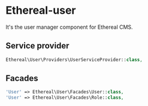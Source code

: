 # Ethereal-user 
It's the user manager component for Ethereal CMS.

## Service provider

```php
Ethereal\User\Providers\UserServiceProvider::class,
```

## Facades

```php
'User' => Ethereal\User\Facades\User::class,
'User' => Ethereal\User\Facades\Role::class,
```